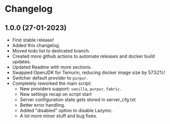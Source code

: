 # Changelog

## 1.0.0 (27-01-2023)

- First stable release!
- Added this changelog.
- Moved todo list to dedicated branch.
- Created more github actions to automate releases and docker build updates.
- Updated Readme with more sections.
- Swapped OpenJDK for Temurin, reducing docker image size by 57.52%!
- Switcher default provider to `purpur`.
- Completely reworked the main script:
    - New providers support: `vanilla`, `purpur`, `fabric`.
    - New settings recap on script start
    - Server configuration state gets stored in server_cfg.txt
    - Better error handling.
    - Added "disabled" option to disable Lazymc.
    - A lot more minor stuff and bug fixes.